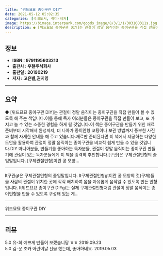 ```yaml
---
title: "위드묘묘 종이구관 DIY"
date: 2021-05-12 05:02:35
categories: [국내도서, 취미-레저]
image: https://bimage.interpark.com/goods_image/8/3/1/1/303108311s.jpg
description: ● [위드묘묘 종이구관 DIY]는 관절이 정말 움직이는 종이구관을 직접 만들어 볼 수 있도록 해 주는 책입니다.이를 통해 독자 여러분들은 종이구관을 직접 만들어 보고, 또 가지고 놀 수 있는 소중한 경험을 하게 될 것입니다.이 책은 종이구관을 만들기 위한 재료 준비부터 시작해서 완성까
---
```


## **정보**

- **ISBN : 9791195603213**
- **출판사 : 우철주식회사**
- **출판일 : 20190219**
- **저자 : 고은별,권지영**

------



## **요약**

●  [위드묘묘 종이구관 DIY]는 관절이 정말 움직이는 종이구관을 직접 만들어 볼 수 있도록 해 주는 책입니다.이를 통해 독자 여러분들은 종이구관을 직접 만들어 보고, 또 가지고 놀 수 있는 소중한 경험을 하게 될 것입니다.이 책은 종이구관을 만들기 위한 재료 준비부터 시작해서 완성까지, 더 나아가 종이인형 코팅이나 보관 방법까지 풍부한 사진과 함께 자세한 안내를 해 주고 있습니다.재료만 준비된다면 이 책에서 제공하는 다양한 도안을 활용하여 관절이 정말 움직이는 종이구관을 비교적 쉽게 만들 수 있을 것입니다.DIY 마니아분들, 만들기를 좋아하는 독자분들, 관절이 정말 움직이는 종이구관 만들기에 관심이 있는 독자분들에게 이 책을 강력히 추천합니다.[구관]은 구체관절인형의 줄임말입니다. [구체관절인형]이란 공 모양...

------

lt구관gt은 구체관절인형의 줄임말입니다. lt구체관절인형gt이란 공 모양의 것(구체)들을 사람의 관절이 위치한 곳에 각각 배치하여 몸을 자유롭게 움직일 수 있도록 만든 인형입니다.
lt위드묘묘 종이구관 DIYgt는 실제 구체관절인형처럼 관절이 정말 움직이는 종이인형을 만들 수 있도록 구성돼 있는 게... 

------


위드묘묘 종이구관 DIY 

------


## **리뷰** 

5.0 유-희 예쁘게 만들어 보겠습니당 ㅎㅎ 2019.09.23 <br/>5.0 김-운 조카 어린이날 선물 했는데, 좋아하네요. 2019.05.03 <br/>
